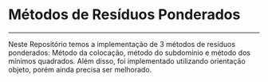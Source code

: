 # Métodos de Resíduos Ponderados
----------------
Neste Repositório temos a implementação de 3 métodos de resíduos ponderados: Método da colocação, método do subdomínio e método dos mínimos quadrados. Além disso, foi implementado utilizando orientação objeto, porém ainda precisa ser melhorado.
